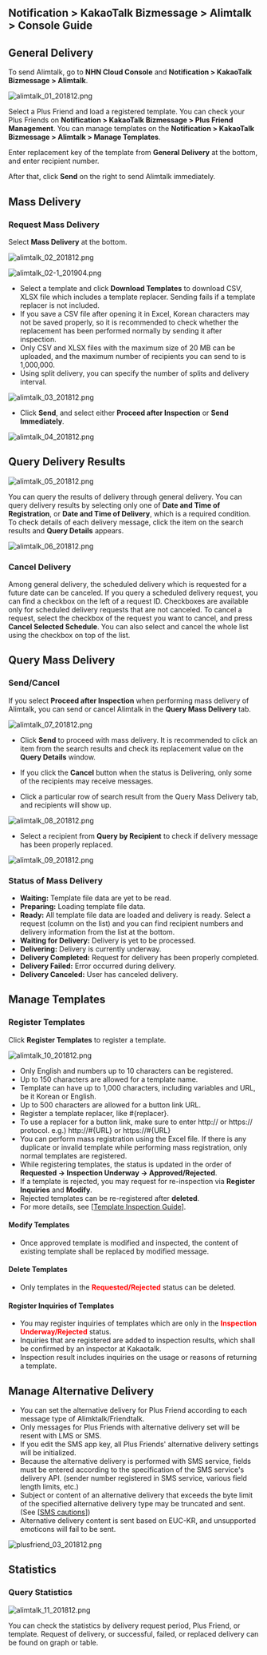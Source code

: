 ## Notification > KakaoTalk Bizmessage > Alimtalk > Console Guide

## General Delivery

To send Alimtalk, go to **NHN Cloud Console** and **Notification > KakaoTalk Bizmessage > Alimtalk**.

![alimtalk_01_201812.png](https://static.toastoven.net/prod_alimtalk/alimtalk_01_201812.png)

Select a Plus Friend and load a registered template.
You can check your Plus Friends on **Notification > KakaoTalk Bizmessage > Plus Friend Management**.
You can manage templates on the **Notification > KakaoTalk Bizmessage > Alimtalk > Manage Templates**.

Enter replacement key of the template from **General Delivery** at the bottom, and enter recipient number.

After that, click **Send** on the right to send Alimtalk immediately.

## Mass Delivery

### Request Mass Delivery

Select **Mass Delivery** at the bottom.

![alimtalk_02_201812.png](https://static.toastoven.net/prod_alimtalk/alimtalk_02_201812.png)

![alimtalk_02-1_201904.png](https://static.toastoven.net/prod_alimtalk/alimtalk_02-1_201904.png)

* Select a template and click **Download Templates** to download CSV, XLSX file which includes a template replacer. Sending fails if a template replacer is not included.  
* If you save a CSV file after opening it in Excel, Korean characters may not be saved properly, so it is recommended to check whether the replacement has been performed normally by sending it after inspection.
* Only CSV and XLSX files with the maximum size of 20 MB can be uploaded, and the maximum number of recipients you can send to is 1,000,000.
* Using split delivery, you can specify the number of splits and delivery interval.

![alimtalk_03_201812.png](https://static.toastoven.net/prod_alimtalk/alimtalk_03_201812.png)

* Click **Send**, and select either **Proceed after Inspection** or **Send Immediately**.

![alimtalk_04_201812.png](https://static.toastoven.net/prod_alimtalk/alimtalk_04_201812.png)

## Query Delivery Results

![alimtalk_05_201812.png](https://static.toastoven.net/prod_alimtalk/alimtalk_05_201812.png)

You can query the results of delivery through general delivery.
You can query delivery results by selecting only one of **Date and Time of Registration**, or **Date and Time of Delivery**, which is a required condition.
To check details of each delivery message, click the item on the search results and **Query Details** appears.  

![alimtalk_06_201812.png](https://static.toastoven.net/prod_alimtalk/alimtalk_06_201812.png)

### Cancel Delivery

Among general delivery, the scheduled delivery which is requested for a future date can be canceled.
If you query a scheduled delivery request, you can find a checkbox on the left of a request ID.
Checkboxes are available only for scheduled delivery requests that are not canceled.
To cancel a request, select the checkbox of the request you want to cancel, and press **Cancel Selected Schedule**.
You can also select and cancel the whole list using the checkbox on top of the list.

## Query Mass Delivery

### Send/Cancel

If you select **Proceed after Inspection** when performing mass delivery of Alimtalk, you can send or cancel Alimtalk in the **Query Mass Delivery** tab.

![alimtalk_07_201812.png](https://static.toastoven.net/prod_alimtalk/alimtalk_07_201812.png)

* Click **Send** to proceed with mass delivery. It is recommended to click an item from the search results and check its replacement value on the **Query Details** window.  
* If you click the **Cancel** button when the status is Delivering, only some of the recipients may receive messages.

* Click a particular row of search result from the Query Mass Delivery tab, and recipients will show up.  

![alimtalk_08_201812.png](https://static.toastoven.net/prod_alimtalk/alimtalk_08_201812.png)

* Select a recipient from **Query by Recipient** to check if delivery message has been properly replaced.

![alimtalk_09_201812.png](https://static.toastoven.net/prod_alimtalk/alimtalk_09_201812.png)

### Status of Mass Delivery
  - <b>Waiting:</b> Template file data are yet to be read.
  - <b>Preparing:</b> Loading template file data.
  - <b>Ready:</b> All template file data are loaded and delivery is ready. Select a request (column on the list) and you can find recipient numbers and delivery information from the list at the bottom.
  - <b>Waiting for Delivery:</b> Delivery is yet to be processed.
  - <b>Delivering:</b> Delivery is currently underway.
  - <b>Delivery Completed:</b> Request for delivery has been properly completed.
  - <b>Delivery Failed:</b> Error occurred during delivery.
  - <b>Delivery Canceled:</b> User has canceled delivery.


## Manage Templates

### Register Templates

Click **Register Templates** to register a template.  

![alimtalk_10_201812.png](https://static.toastoven.net/prod_alimtalk/alimtalk_10_201812.png)

* Only English and numbers up to 10 characters can be registered.  
* Up to 150 characters are allowed for a template name.
* Template can have up to 1,000 characters, including variables and URL,  be it  Korean or English.
* Up to 500 characters are allowed for a button link URL.
* Register a template replacer, like #{replacer}.
* To use a replacer for a button link, make sure to enter http:// or https:// protocol. e.g.) http://#{URL} or https://#{URL}
* You can perform mass registration using the Excel file. If there is any duplicate or invalid template while performing mass registration, only normal templates are registered.
* While registering templates, the status is updated in the order of <b>Requested -> Inspection Underway -> Approved/Rejected</b>.
* If a template is rejected, you may request for re-inspection via <b>Register Inquiries</b> and <b>Modify</b>.
* Rejected templates can be re-registered after **deleted**.
* For more details, see [[Template Inspection Guide](https://www.bizmsg.kr/collected_statics/assets_landing/doc/alimtalk_template_guide.pdf)].

#### Modify Templates

* Once approved template is modified and inspected, the content of existing template shall be replaced by modified message.

#### Delete Templates

* Only templates in the <b><span style="color:red">Requested/Rejected</span></b> status can be deleted.

#### Register Inquiries of Templates

* You may register inquiries of templates which are only in the <b><span style="color:red">Inspection Underway/Rejected</span></b> status.
* Inquiries that are registered are added to inspection results, which shall be confirmed by an inspector at Kakaotalk.
* Inspection result includes inquiries on the usage or reasons of returning a template.

## Manage Alternative Delivery

* You can set the alternative delivery for Plus Friend according to each message type of Alimktalk/Friendtalk.
* Only messages for Plus Friends with alternative delivery set will be resent with LMS or SMS.
* If you edit the SMS app key, all Plus Friends' alternative delivery settings will be initialized.
* Because the alternative delivery is performed with SMS service, fields must be entered according to the specification of the SMS service's delivery API. (sender number registered in SMS service, various field length limits, etc.)
* Subject or content of an alternative delivery that exceeds the byte limit of the specified alternative delivery type may be truncated and sent. (See [[SMS cautions](https://docs.toast.com/en/Notification/SMS/en/api-guide/#_1)])
* Alternative delivery content is sent based on EUC-KR, and unsupported emoticons will fail to be sent.

![plusfriend_03_201812.png](https://static.toastoven.net/prod_alimtalk/plusfriend_03_201904.png)

## Statistics
### Query Statistics

![alimtalk_11_201812.png](https://static.toastoven.net/prod_alimtalk/alimtalk_11_201812.png)

You can check the statistics by delivery request period, Plus Friend, or template.
Request of delivery, or successful, failed, or replaced delivery can be found on graph or table.
